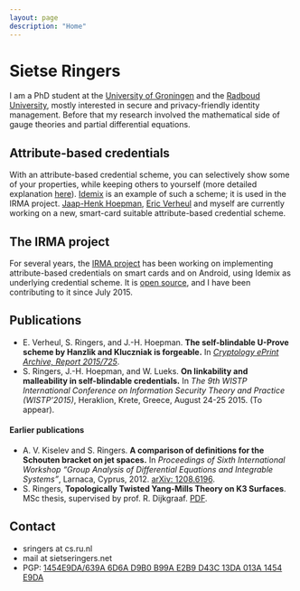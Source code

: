 ```yaml
---
layout: page
description: "Home"
---
```

# Sietse Ringers

I am a PhD student at the [University of Groningen](http://www.math.rug.nl/jbi/) and the [Radboud University](http://www.ru.nl/ds/), mostly interested in secure and privacy-friendly identity management. Before that my research involved the mathematical side of gauge theories and partial differential equations.

## Attribute-based credentials
With an attribute-based credential scheme, you can selectively show some of your properties, while keeping others to yourself (more detailed explanation [here](https://www.irmacard.org/irma/)). [Idemix](http://www.zurich.ibm.com/idemix/) is an example of such a scheme; it is used in the IRMA project. [Jaap-Henk Hoepman](http://www.cs.ru.nl/~jhh/), [Eric Verheul](http://www.cs.ru.nl/E.Verheul/) and myself are currently working on a new, smart-card suitable attribute-based credential scheme.

## The IRMA project
For several years, the [IRMA project](https://www.irmacard.org) has been working on implementing attribute-based credentials on smart cards and on Android, using Idemix as underlying credential scheme. It is [open source](https://github.com/credentials/), and I have been contributing to it since July 2015.

## Publications
* E. Verheul, S. Ringers, and J.-H. Hoepman. **The self-blindable U-Prove scheme by Hanzlik and Kluczniak is forgeable.** In [_Cryptology ePrint Archive, Report 2015/725_](https://eprint.iacr.org/2015/725).
* S. Ringers, J.-H. Hoepman, and W. Lueks. **On linkability and malleability in self-blindable credentials.** In _The 9th WISTP International Conference on Information Security Theory and Practice (WISTP'2015)_, Heraklion, Krete, Greece, August 24-25 2015. (To appear).

#### Earlier publications
* A. V. Kiselev and S. Ringers. **A comparison of definitions for the Schouten bracket on jet spaces.** In _Proceedings of Sixth International Workshop “Group Analysis of Differential Equations and Integrable Systems”_, Larnaca, Cyprus, 2012. [arXiv: 1208.6196](http://arxiv.org/abs/1208.6196).
* S. Ringers, **Topologically Twisted Yang-Mills Theory on K3 Surfaces**. MSc thesis, supervised by prof. R. Dijkgraaf. [PDF](files/mscthesis.pdf).

## Contact

 * sringers at cs.ru.nl
 * mail at sietseringers.net
 * PGP: [1454E9DA/639A 6D6A D9B0 B99A E2B9  D43C 13DA 013A 1454 E9DA](https://pgp.mit.edu/pks/lookup?op=get&search=0x13DA013A1454E9DA)